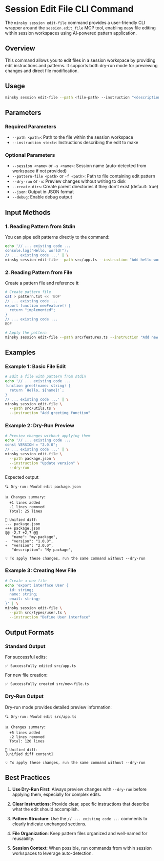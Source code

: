 # Session Edit File CLI Command

The `minsky session edit-file` command provides a user-friendly CLI wrapper around the `session.edit_file` MCP tool, enabling easy file editing within session workspaces using AI-powered pattern application.

## Overview

This command allows you to edit files in a session workspace by providing edit instructions and patterns. It supports both dry-run mode for previewing changes and direct file modification.

## Usage

```bash
minsky session edit-file --path <file-path> --instruction "<description>" [options]
```

## Parameters

### Required Parameters

- `--path <path>`: Path to the file within the session workspace
- `--instruction <text>`: Instructions describing the edit to make

### Optional Parameters

- `--session <name>` or `-s <name>`: Session name (auto-detected from workspace if not provided)
- `--pattern-file <path>` or `-f <path>`: Path to file containing edit pattern
- `--dry-run` or `-n`: Preview changes without writing to disk
- `--create-dirs`: Create parent directories if they don't exist (default: true)
- `--json`: Output in JSON format
- `--debug`: Enable debug output

## Input Methods

### 1. Reading Pattern from Stdin

You can pipe edit patterns directly to the command:

```bash
echo '// ... existing code ...
console.log("Hello, world!");
// ... existing code ...' | \
minsky session edit-file --path src/app.ts --instruction "Add hello world log"
```

### 2. Reading Pattern from File

Create a pattern file and reference it:

```bash
# Create pattern file
cat > pattern.txt << 'EOF'
// ... existing code ...
export function newFeature() {
  return "implemented";
}
// ... existing code ...
EOF

# Apply the pattern
minsky session edit-file --path src/features.ts --instruction "Add new feature" --pattern-file pattern.txt
```

## Examples

### Example 1: Basic File Edit

```bash
# Edit a file with pattern from stdin
echo '// ... existing code ...
function greet(name: string) {
  return `Hello, ${name}!`;
}
// ... existing code ...' | \
minsky session edit-file \
  --path src/utils.ts \
  --instruction "Add greeting function"
```

### Example 2: Dry-Run Preview

```bash
# Preview changes without applying them
echo '// ... existing code ...
const VERSION = "2.0.0";
// ... existing code ...' | \
minsky session edit-file \
  --path package.json \
  --instruction "Update version" \
  --dry-run
```

Expected output:
```
🔍 Dry-run: Would edit package.json

📊 Changes summary:
  +1 lines added
  -1 lines removed
  Total: 25 lines

📝 Unified diff:
--- package.json
+++ package.json
@@ -2,7 +2,7 @@
   "name": "my-package",
-  "version": "1.0.0",
+  "version": "2.0.0",
   "description": "My package",

💡 To apply these changes, run the same command without --dry-run
```

### Example 3: Creating New File

```bash
# Create a new file
echo 'export interface User {
  id: string;
  name: string;
  email: string;
}' | \
minsky session edit-file \
  --path src/types/user.ts \
  --instruction "Define User interface"
```

## Output Formats

### Standard Output

For successful edits:
```
✅ Successfully edited src/app.ts
```

For new file creation:
```
✅ Successfully created src/new-file.ts
```

### Dry-Run Output

Dry-run mode provides detailed preview information:

```
🔍 Dry-run: Would edit src/app.ts

📊 Changes summary:
  +5 lines added
  -2 lines removed
  Total: 120 lines

📝 Unified diff:
[unified diff content]

💡 To apply these changes, run the same command without --dry-run
```

## Best Practices

1. **Use Dry-Run First**: Always preview changes with `--dry-run` before applying them, especially for complex edits.

2. **Clear Instructions**: Provide clear, specific instructions that describe what the edit should accomplish.

3. **Pattern Structure**: Use the `// ... existing code ...` comments to clearly indicate unchanged sections.

4. **File Organization**: Keep pattern files organized and well-named for reusability.

5. **Session Context**: When possible, run commands from within session workspaces to leverage auto-detection.